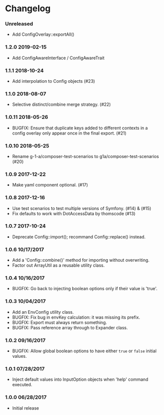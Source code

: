 # Changelog

### Unreleased

* Add ConfigOverlay::exportAll()

### 1.2.0 2019-02-15

* Add ConfigAwareInterface / ConfigAwareTrait

### 1.1.1 2018-10-24

* Add interpolation to Config objects (#23)

### 1.1.0 2018-08-07

* Selective distinct/combine merge strategy. (#22)

### 1.0.11 2018-05-26

* BUGFIX: Ensure that duplicate keys added to different contexts in a config overlay only appear once in the final export. (#21)

### 1.0.10 2018-05-25

* Rename g-1-a/composer-test-scenarios to g1a/composer-test-scenarios (#20)

### 1.0.9 2017-12-22

* Make yaml component optional. (#17)

### 1.0.8 2017-12-16

* Use test scenarios to test multiple versions of Symfony. (#14) & (#15)
* Fix defaults to work with DotAccessData by thomscode (#13)

### 1.0.7 2017-10-24

* Deprecate Config::import(); recommand Config::replace() instead.

### 1.0.6 10/17/2017

* Add a 'Config::combine()' method for importing without overwriting.
* Factor out ArrayUtil as a reusable utility class.

### 1.0.4 10/16/2017

* BUGFIX: Go back to injecting boolean options only if their value is 'true'.

### 1.0.3 10/04/2017

* Add an EnvConfig utility class.
* BUGFIX: Fix bug in envKey calculation: it was missing its prefix.
* BUGFIX: Export must always return something.
* BUGFIX: Pass reference array through to Expander class.

### 1.0.2 09/16/2017

* BUGFIX: Allow global boolean options to have either `true` or `false` initial values.

### 1.0.1 07/28/2017

* Inject default values into InputOption objects when 'help' command executed.

### 1.0.0 06/28/2017

* Initial release

